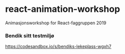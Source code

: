 # react-animation-workshop
Animasjonsworkshop for React-faggruppen 2019

### Bendik sitt testmiljø
https://codesandbox.io/s/bendiks-lekeplass-wgxh7
